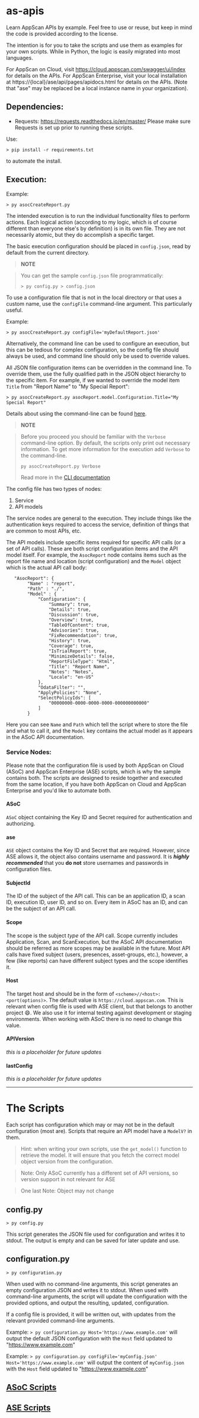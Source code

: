 # as-apis
Learn AppScan APIs by example. Feel free to use or reuse, but keep in mind the code is provided according to the license. 

The intention is for you to take the scripts and use them as examples for your own scripts. While in Python, the logic is easily migrated into most languages.

For AppScan on Cloud, visit https://cloud.appscan.com/swagger/ui/index for details on the APIs.
For AppScan Enterprise, visit your local installation at https://{local}/ase/api/pages/apidocs.html for details on the APIs. (Note that "ase" may be replaced be a local instance name in your organization).

## Dependencies:
- Requests: https://requests.readthedocs.io/en/master/
Please make sure Requests is set up prior to running these scripts.

Use:
```
> pip install -r requirements.txt
```
to automate the install.

## Execution:
Example:
```
> py asocCreateReport.py
```

The intended execution is to run the individual functionality files to perform actions. Each logical action (according to my logic, which is of course different than everyone else's by definition) is in its own file. They are not necessarily atomic, but they do accomplish a specific target.

The basic execution configuration should be placed in `config.json`, read by default from the current directory. 

> **NOTE**

> You can get the sample `config.json` file programmatically:
>```
> > py config.py > config.json
>```

To use a configuration file that is not in the local directory or that uses a custom name, use the `configFile` command-line argument. This particularly useful.

Example:
```
> py asocCreateReport.py configFile='myDefaultReport.json'
```

Alternatively, the command line can be used to configure an execution, but this can be tedious for complex configuration, so the config file should always be used, and command line should only be used to override values.

All JSON file configuration items can be overridden in the command line. To override them, use the fully qualified path in the JSON object hierarchy to the specific item. For example, if we wanted to override the model item `Title` from "Report Name" to "My Special Report":
```
> py asocCreateReport.py asocReport.model.Configuration.Title="My Special Report"
```

Details about using the command-line can be found [here](./CLI.md).

> **NOTE**

> Before you proceed you should be familiar with the `Verbose` command-line option. 
> By default, the scripts only print out necessary information. To get more information for the execution add `Verbose` to the command-line.
>```
> py asocCreateReport.py Verbose
>```
>Read more in the [CLI documentation](CLI.md)

The config file has two types of nodes:
1. Service 
1. API models

The service nodes are general to the execution. They include things like the authentication keys required to access the service, definition of things that are common to most APIs, etc.

The API models include specific items required for specific API calls (or a set of API calls). These are both script configuration items and the API model itself. For example, the `AsocReport` node contains items such as the report file name and location (script configuration) and the `Model` object which is the actual API call body:

```
   "AsocReport": {
        "Name" : "report",
        "Path" : "./",
        "Model" : {
            "Configuration": {
                "Summary": true,
                "Details": true,
                "Discussion": true,
                "Overview": true,
                "TableOfContent": true,
                "Advisories": true,
                "FixRecommendation": true,
                "History": true,
                "Coverage": true,
                "IsTrialReport": true,
                "MinimizeDetails": false,
                "ReportFileType": "Html",
                "Title": "Report Name",
                "Notes": "Notes",
                "Locale": "en-US"
            },
            "OdataFilter": "",
            "ApplyPolicies": "None",
            "SelectPolicyIds": [
                "00000000-0000-0000-0000-000000000000"
            ]
        }
```
Here you can see `Name` and `Path` which tell the script where to store the file and what to call it, and the `Model` key contains the actual model as it appears in the ASoC API documentation.

### Service Nodes:
Please note that the configuration file is used by both AppScan on Cloud (ASoC) and AppScan Enterprise (ASE) scripts, which is why the sample contains both. The scripts are designed to reside together and executed from the same location, if you have both AppScan on Cloud and AppScan Enterprise and you'd like to automate both.

#### ASoC
`ASoC` object containing the Key ID and Secret required for authentication and authorizing.
#### ase
`ASE` object contains the Key ID and Secret that are required. However, since ASE allows it, the object also contains username and password. It is _**highly recommended**_ that you **do not** store usernames and passwords in configuration files. 
#### SubjectId
The ID of the subject of the API call. This can be an application ID, a scan ID, execution ID, user ID, and so on. Every item in ASoC has an ID, and can be the subject of an API call.
#### Scope
The scope is the subject _type_ of the API call. Scope currently includes Application, Scan, and ScanExecution, but the ASoC API documentation should be referred as more scopes may be available in the future. Most API calls have fixed subject (users, presences, asset-groups, etc.), however, a few (like reports) can have different subject types and the scope identifies it.
#### Host
The target host and should be in the form of `<scheme>//<host>:<port(options)>`. The default value is `https://cloud.appscan.com`. This is relevant when config file is used with ASE client, but that belongs to another project :smile:. We also use it for internal testing against development or staging environments. When working with ASoC there is no need to change this value.
#### APIVersion
_this is a placeholder for future updates_ 
#### IastConfig
_this is a placeholder for future updates_

<hr />

# The Scripts
Each script has configuration which may or may not be in the default configuration (most are).
Scripts that require an API model have a `ModelV?` in them. 
> Hint: when writing your own scripts, use the `get_model()` function to retrieve the model. It will ensure that you fetch the correct model object version from the configuration.

> Note: Only ASoC currently has a different set of API versions, so version support in not relevant for ASE

> One last Note: Object may not change 

## config.py
```
> py config.py
```
This script generates the JSON file used for configuration and writes it to stdout. The output is empty and can be saved for later update and use.

## configuration.py
```
> py configuration.py
```
When used with no command-line arguments, this script generates an empty configuration JSON and writes it to stdout. 
When used with command-line arguments, the script will update the configuration with the provided options, and output the resulting, updated, configuration.

If a config file is provided, it will be written out, with updates from the relevant provided command-line arguments.

Example: `> py configuration.py Host='https://www.example.com'` will output the default JSON configuration with the `Host` field updated to "https://www.example.com"

Example: `> py configuration.py configFile='myConfig.json' Host='https://www.example.com'` will output the content of `myConfig.json` with the `Host` field updated to "https://www.example.com"

## [ASoC Scripts](asoc.md)

## [ASE Scripts](ase.md)
